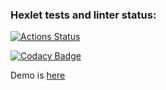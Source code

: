 ### Hexlet tests and linter status:
[![Actions Status](https://github.com/tarvarrs/python-project-83/actions/workflows/hexlet-check.yml/badge.svg)](https://github.com/tarvarrs/python-project-83/actions)

[![Codacy Badge](https://app.codacy.com/project/badge/Grade/8ad279cc62784f41b82f24bd5d52eee4)](https://app.codacy.com/gh/tarvarrs/python-project-83/dashboard?utm_source=gh&utm_medium=referral&utm_content=&utm_campaign=Badge_grade)

Demo is [here](https://python-project-83-ks98.onrender.com)
